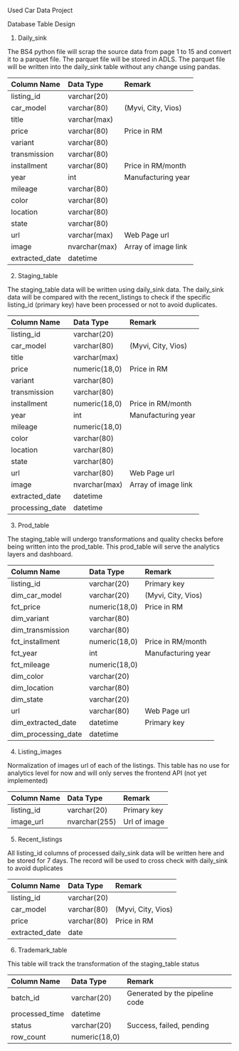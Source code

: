 Used Car Data Project

Database Table Design

1. Daily\_sink

The BS4 python file will scrap the source data from page 1 to 15 and convert it to a parquet file. The parquet file will be stored in ADLS. The parquet file will be written into the daily\_sink table without any change using pandas.

| Column Name | Data Type | Remark |
| :---- | :---- | :---- |
| listing\_id | varchar(20) |  |
| car\_model | varchar(80) | (Myvi, City, Vios) |
| title | varchar(max)|  |
| price | varchar(80) | Price in RM |
| variant | varchar(80) |  |
| transmission | varchar(80) | |
| installment | varchar(80) | Price in RM/month |
| year | int | Manufacturing year |
| mileage | varchar(80) |  |
| color | varchar(80) |  |
| location | varchar(80) |  |
| state | varchar(80) |  |
| url | varchar(max) | Web Page url |
| image | nvarchar(max) | Array of image link |
| extracted\_date | datetime |  |

2. Staging\_table

The staging\_table data will be written using daily\_sink data. The daily\_sink data will be compared with the recent\_listings to check if the specific listing\_id (primary key) have been processed or not to avoid duplicates. 

| Column Name | Data Type | Remark |
| :---- | :---- | :---- |
| listing\_id | varchar(20) |  |
| car\_model | varchar(80) | (Myvi, City, Vios) |
| title | varchar(max)|  |
| price | numeric(18,0) | Price in RM |
| variant | varchar(80) |  |
| transmission | varchar(80) | |
| installment | numeric(18,0) | Price in RM/month |
| year | int | Manufacturing year |
| mileage | numeric(18,0) |  |
| color | varchar(80) |  |
| location | varchar(80) |  |
| state | varchar(80) |  |
| url | varchar(80) | Web Page url |
| image | nvarchar(max) | Array of image link |
| extracted\_date | datetime |  |
| processing\_date | datetime |  |

3. Prod\_table

The staging\_table will undergo transformations and quality checks before being written into the prod\_table. This prod\_table will serve the analytics layers and dashboard. 

| Column Name | Data Type | Remark |
| :---- | :---- | :---- |
| listing\_id | varchar(20) | Primary key  |
| dim\_car\_model | varchar(20) | (Myvi, City, Vios) |
| fct\_price | numeric(18,0) | Price in RM |
| dim_variant | varchar(80) |  |
| dim_transmission | varchar(80) | |
| fct\_installment | numeric(18,0) | Price in RM/month |
| fct\_year | int | Manufacturing year |
| fct\_mileage | numeric(18,0) |  |
| dim\_color | varchar(20) |  |
| dim\_location | varchar(80) |  |
| dim\_state | varchar(20) |  |
| url | varchar(80) | Web Page url |
| dim\_extracted\_date | datetime | Primary key  |
| dim\_processing\_date | datetime |  |

4. Listing\_images

Normalization of images url of each of the listings. This table has no use for analytics level for now and will only serves the frontend API (not yet implemented)

| Column Name | Data Type | Remark |
| :---- | :---- | :---- |
| listing\_id | varchar(20) | Primary key  |
| image\_url | nvarchar(255) | Url of image |

5. Recent\_listings

All listing\_id columns of processed daily\_sink data will be written here and be stored for 7 days. The record will be used to cross check with daily\_sink to avoid duplicates

| Column Name | Data Type | Remark |
| :---- | :---- | :---- |
| listing\_id | varchar(20) |  |
| car\_model | varchar(80) | (Myvi, City, Vios) |
| price | varchar(80) | Price in RM |
| extracted\_date | date |  |

6. Trademark\_table

This table will track the transformation of the staging\_table status 

| Column Name | Data Type | Remark |
| :---- | :---- | :---- |
| batch\_id | varchar(20) | Generated by the pipeline code |
| processed\_time | datetime |  |
| status | varchar(20) | Success, failed, pending |
| row\_count | numeric(18,0) |  |

